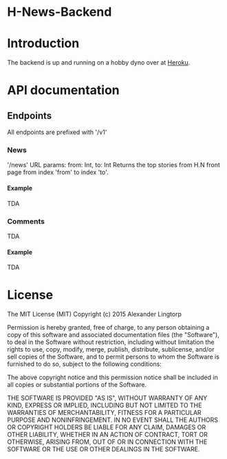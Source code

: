 # H-News-Backend

# Introduction
The backend is up and running on a hobby dyno over at [Heroku](https://h-news.herokuapp.com).

# API documentation

## Endpoints
All endpoints are prefixed with '/v1'
### News
'/news'
URL params: from: Int, to: Int
Returns the top stories from H.N front page from index 'from' to index 'to'.

#### Example
TDA

### Comments
TDA

#### Example
TDA

# License
The MIT License (MIT)
Copyright (c) 2015 Alexander Lingtorp

Permission is hereby granted, free of charge, to any person obtaining a copy of this software and associated documentation files (the "Software"), to deal in the Software without restriction, including without limitation the rights to use, copy, modify, merge, publish, distribute, sublicense, and/or sell copies of the Software, and to permit persons to whom the Software is furnished to do so, subject to the following conditions:

The above copyright notice and this permission notice shall be included in all copies or substantial portions of the Software.

THE SOFTWARE IS PROVIDED "AS IS", WITHOUT WARRANTY OF ANY KIND, EXPRESS OR IMPLIED, INCLUDING BUT NOT LIMITED TO THE WARRANTIES OF MERCHANTABILITY, FITNESS FOR A PARTICULAR PURPOSE AND NONINFRINGEMENT. IN NO EVENT SHALL THE AUTHORS OR COPYRIGHT HOLDERS BE LIABLE FOR ANY CLAIM, DAMAGES OR OTHER LIABILITY, WHETHER IN AN ACTION OF CONTRACT, TORT OR OTHERWISE, ARISING FROM, OUT OF OR IN CONNECTION WITH THE SOFTWARE OR THE USE OR OTHER DEALINGS IN THE SOFTWARE.
